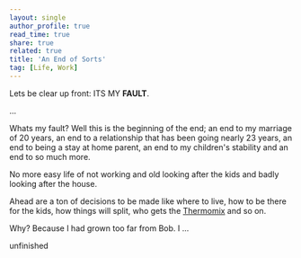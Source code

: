 ```yaml
---
layout: single
author_profile: true
read_time: true
share: true
related: true
title: 'An End of Sorts'
tag: [Life, Work]
---
```


Lets be clear up front: ITS MY **FAULT**.

...

Whats my fault? Well this is the beginning of the end; an end to my marriage of 20 years, an end to a relationship that has been going nearly 23 years, an end to being a stay at home parent, an end to my children's stability and an end to so much more.

No more easy life of not working and old looking after the kids and badly looking after the house.

Ahead are a ton of decisions to be made like where to live, how to be there for the kids, how things will split, who gets the [Thermomix]() and so on.

Why? Because I had grown too far from Bob. I ...

unfinished
